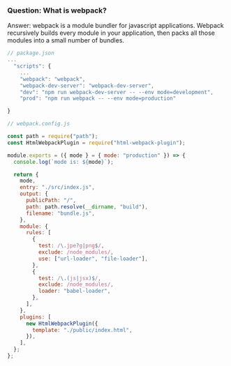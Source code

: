 ### Question: What is webpack?

Answer: webpack is a module bundler for javascript applications. Webpack recursively builds every module in your application, then packs all those modules into a small number of bundles.

```js
// package.json
...
  "scripts": {
    ...
    "webpack": "webpack",
    "webpack-dev-server": "webpack-dev-server",
    "dev": "npm run webpack-dev-server -- --env mode=development",
    "prod": "npm run webpack -- --env mode=production"

}
```

```js
// webpack.config.js

const path = require("path");
const HtmlWebpackPlugin = require("html-webpack-plugin");

module.exports = ({ mode } = { mode: "production" }) => {
  console.log(`mode is: ${mode}`);

  return {
    mode,
    entry: "./src/index.js",
    output: {
      publicPath: "/",
      path: path.resolve(__dirname, "build"),
      filename: "bundle.js",
    },
    module: {
      rules: [
        {
          test: /\.jpe?g|png$/,
          exclude: /node_modules/,
          use: ["url-loader", "file-loader"],
        },
        {
          test: /\.(js|jsx)$/,
          exclude: /node_modules/,
          loader: "babel-loader",
        },
      ],
    },
    plugins: [
      new HtmlWebpackPlugin({
        template: "./public/index.html",
      }),
    ],
  };
};
```
